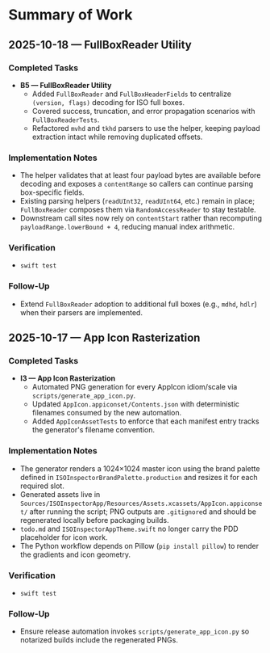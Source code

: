# Summary of Work

## 2025-10-18 — FullBoxReader Utility

### Completed Tasks

- **B5 — FullBoxReader Utility**
  - Added `FullBoxReader` and `FullBoxHeaderFields` to centralize `(version, flags)` decoding for ISO full boxes.
  - Covered success, truncation, and error propagation scenarios with `FullBoxReaderTests`.
  - Refactored `mvhd` and `tkhd` parsers to use the helper, keeping payload extraction intact while removing duplicated offsets.

### Implementation Notes

- The helper validates that at least four payload bytes are available before decoding and exposes a `contentRange` so callers can continue parsing box-specific fields.
- Existing parsing helpers (`readUInt32`, `readUInt64`, etc.) remain in place; `FullBoxReader` composes them via `RandomAccessReader` to stay testable.
- Downstream call sites now rely on `contentStart` rather than recomputing `payloadRange.lowerBound + 4`, reducing manual index arithmetic.

### Verification

- `swift test`

### Follow-Up

- Extend `FullBoxReader` adoption to additional full boxes (e.g., `mdhd`, `hdlr`) when their parsers are implemented.

## 2025-10-17 — App Icon Rasterization

### Completed Tasks

- **I3 — App Icon Rasterization**
  - Automated PNG generation for every AppIcon idiom/scale via `scripts/generate_app_icon.py`.
  - Updated `AppIcon.appiconset/Contents.json` with deterministic filenames consumed by the new automation.
  - Added `AppIconAssetTests` to enforce that each manifest entry tracks the generator's filename convention.

### Implementation Notes

- The generator renders a 1024×1024 master icon using the brand palette defined in `ISOInspectorBrandPalette.production` and resizes it for each required slot.
- Generated assets live in `Sources/ISOInspectorApp/Resources/Assets.xcassets/AppIcon.appiconset/` after running the script; PNG outputs are `.gitignore`d and should be regenerated locally before packaging builds.
- `todo.md` and `ISOInspectorAppTheme.swift` no longer carry the PDD placeholder for icon work.
- The Python workflow depends on Pillow (`pip install pillow`) to render the gradients and icon geometry.

### Verification

- `swift test`

### Follow-Up

- Ensure release automation invokes `scripts/generate_app_icon.py` so notarized builds include the regenerated PNGs.
